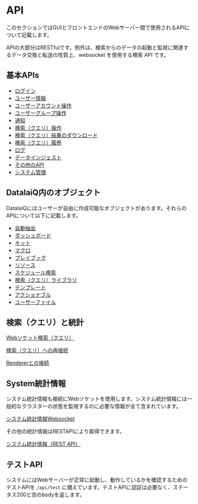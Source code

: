 # API

このセクションではGUIとフロントエンドのWebサーバー間で使用されるAPIについて記載します。

APIの大部分はRESTfulです。例外は、検索からのデータの起動と監視に関連するデータ交換と転送の性質上、websocket を使用する検索 API です。

## 基本APIs

* [ログイン](login.md)
* [ユーザー情報](userprefs.md)
* [ユーザーアカウント操作](account.md)
* [ユーザーグループ操作](groups.md)
* [通知](notifications.md)
* [検索（クエリ）操作](searchctrl.md)
* [検索（クエリ）結果のダウンロード](download.md)
* [検索（クエリ）履歴](searchhistory.md)
* [ログ](loglevel.md)
* [データインジェスト](ingest.md)
* [その他のAPI](misc.md)
* [システム管理](management.md)

## DatalaiQ内のオブジェクト

DatalaiQにはユーザーが自由に作成可能なオブジェクトがあります。それらのAPIについて以下に記載します。

* [自動抽出](extractors.md)
* [ダッシュボード](dashboards.md)
* [キット](kits.md)
* [マクロ](macros.md)
* [プレイブック](playbooks.md)
* [リソース](resources.md)
* [スケジュール検索](scheduledsearches.md)
* [検索（クエリ）ライブラリ](searchlibrary.md)
* [テンプレート](templates.md)
* [アクショナブル](actionables.md)
* [ユーザーファイル](userfiles.md)

## 検索（クエリ）と統計

[Webソケット検索（クエリ）](websocket-search.md)

[検索（クエリ）への再接続](websocket-search-attach.md)

[Rendererとの接続](websocket-render.md)

## System統計情報

システム統計情報も接続にWebソケットを使用します。システム統計情報には一般的なクラスターの状態を監視するのに必要な情報が全て含まれています。

[システム統計情報Websocket](websocket-stats.md)

その他の統計情報はRESTAPIにより取得できます。

[システム統計情報（REST API）](stats-json.md)

## テストAPI

システムにはWebサーバーが正常に起動し、動作しているかを確認するためのテストAPIを `/api/test` に備えています。テストAPIに認証は必要なく、ステータス200と空のbodyを返します。
